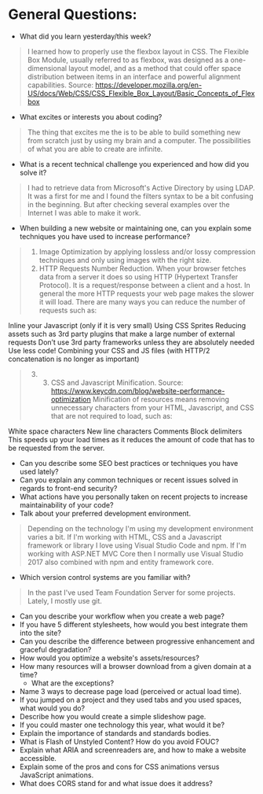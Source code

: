 # General Questions:

* What did you learn yesterday/this week?
> I learned how to properly use the flexbox layout in CSS. The Flexible Box Module, usually referred to as flexbox, was designed as a one-dimensional layout model, and as a method that could offer space distribution between items in an interface and powerful alignment capabilities. Source: https://developer.mozilla.org/en-US/docs/Web/CSS/CSS_Flexible_Box_Layout/Basic_Concepts_of_Flexbox
* What excites or interests you about coding?
> The thing that excites me the is to be able to build something new from scratch just by using my brain and a computer. The possibilities of what you are able to create are infinite.
* What is a recent technical challenge you experienced and how did you solve it?
> I had to retrieve data from Microsoft's Active Directory by using LDAP. It was a first for me and I found the filters syntax to be a bit confusing in the beginning. But after checking several examples over the Internet I was able to make it work.
* When building a new website or maintaining one, can you explain some techniques you have used to increase performance?
> 1. Image Optimization by applying lossless and/or lossy compression techniques and only using images with the right size.
> 2. HTTP Requests Number Reduction. When your browser fetches data from a server it does so using HTTP (Hypertext Transfer Protocol). It is a request/response between a client and a host. In general the more HTTP requests your web page makes the slower it will load. There are many ways you can reduce the number of requests such as:

Inline your Javascript (only if it is very small)
Using CSS Sprites
Reducing assets such as 3rd party plugins that make a large number of external requests
Don’t use 3rd party frameworks unless they are absolutely needed
Use less code!
Combining your CSS and JS files (with HTTP/2 concatenation is no longer as important)
>3. 3. CSS and Javascript Minification.
Source: https://www.keycdn.com/blog/website-performance-optimization
Minification of resources means removing unnecessary characters from your HTML, Javascript, and CSS that are not required to load, such as:

White space characters
New line characters
Comments
Block delimiters
This speeds up your load times as it reduces the amount of code that has to be requested from the server.
* Can you describe some SEO best practices or techniques you have used lately?
* Can you explain any common techniques or recent issues solved in regards to front-end security?
* What actions have you personally taken on recent projects to increase maintainability of your code?
* Talk about your preferred development environment.
> Depending on the technology I'm using my development environment varies a bit. If I'm working with HTML, CSS and a Javascript framework or library I love using Visual Studio Code and npm. If I'm working with ASP.NET MVC Core then I normally use Visual Studio 2017 also combined with npm and entity framework core.
* Which version control systems are you familiar with?
> In the past I've used Team Foundation Server for some projects. Lately, I mostly use git.
* Can you describe your workflow when you create a web page?
* If you have 5 different stylesheets, how would you best integrate them into the site?
* Can you describe the difference between progressive enhancement and graceful degradation?
* How would you optimize a website's assets/resources?
* How many resources will a browser download from a given domain at a time?
  * What are the exceptions?
* Name 3 ways to decrease page load (perceived or actual load time).
* If you jumped on a project and they used tabs and you used spaces, what would you do?
* Describe how you would create a simple slideshow page.
* If you could master one technology this year, what would it be?
* Explain the importance of standards and standards bodies.
* What is Flash of Unstyled Content? How do you avoid FOUC?
* Explain what ARIA and screenreaders are, and how to make a website accessible.
* Explain some of the pros and cons for CSS animations versus JavaScript animations.
* What does CORS stand for and what issue does it address?
